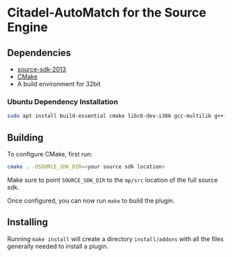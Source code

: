 # Citadel-AutoMatch for the Source Engine

## Dependencies

* [source-sdk-2013](https://github.com/ValveSoftware/source-sdk-2013)
* [CMake](https://cmake.org/)
* A build environment for 32bit

### Ubuntu Dependency Installation

```bash
sudo apt install build-essential cmake libc6-dev-i386 gcc-multilib g++-multilib
```

## Building

To configure CMake, first run:

```bash
cmake . -DSOURCE_SDK_DIR=<your source sdk location>
```

Make sure to point `SOURCE_SDK_DIR` to the `mp/src` location of the full source
sdk.

Once configured, you can now run `make` to build the plugin.

## Installing

Running `make install` will create a directory `install/addons` with all the
files generally needed to install a plugin.
